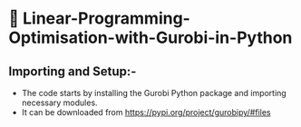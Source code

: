 # 🚀 Linear-Programming-Optimisation-with-Gurobi-in-Python

## Importing and Setup:-

* The code starts by installing the Gurobi Python package and importing necessary modules.
* It can be downloaded from https://pypi.org/project/gurobipy/#files
